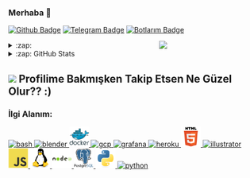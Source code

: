 
### Merhaba 👋

[![Github Badge](https://img.shields.io/badge/-Github-000?style=quare&labelColor=000&logo=Github&logoColor=white&link=https://github.com/ByMisakiMey)](https://github.com/fireganqQ/fireganqq) 
[![Telegram Badge](https://img.shields.io/badge/-Telegram-blue?style=flat-quare&labelColor=dark_blue&logo=Telegram&logoColor=dark_blue&link=t.me/ByMisakiMey)](https://t.me/ByMisakiMey) 
[![Botlarım Badge](https://img.shields.io/badge/-Telegram_Botlarım-blue?style=flat-quare&labelColor=dark_blue&logo=Telegram&logoColor=dark_blue&link=t.me/MisakiDev)](https://t.me/MisakiDev)

<a href="https://github.com/ByMisakiMey">
  <img align="right" src="https://user-images.githubusercontent.com/6764957/101532175-1cda1580-39cf-11eb-92fc-8466f97122fc.png" width=200 />
</a>

<details>
  <summary>:zap: </summary>
  
[<img src="https://camo.githubusercontent.com/992babdffd8c74a1502de375fbdf7e4d54773242/68747470733a2f2f6d656469612e67697068792e636f6d2f6d656469612f53576f536b4e36447854737a71494b4571762f67697068792e676966" url="https://github.com/ByMisakiMey" width="495px">](https://github.com/ByMisakimey)



</details>

<details>
  <summary>:zap: GitHub Stats</summary>
  
[![fireganqQ's github stats](https://github-readme-stats.vercel.app/api?username=fireganqq&show_icons=true&theme=radical&count_private=true)](https://github.com/ByMisakiMey)

[![Top Langs](https://github-readme-stats.vercel.app/api/top-langs/?username=ByMisakiMey&layout=compact&theme=radical)](https://github.com/ByMisakiMey)

[<img src="https://now-playing-codestackr.vercel.app/api/spotify-playing" alt="https://github.com/ByMisakimey" width="350" />](https://github.com/ByMisakiMey)
</details>

## [<img src="https://media.giphy.com/media/VgCDAzcKvsR6OM0uWg/giphy.gif" width="50">](https://github.com/ByMisakiMey) Profilime Bakmışken Takip Etsen Ne Güzel Olur?? :)</img> 

<!--<details>
  <summary>📊 This week I spent my time on</summary>
  [![Wwakatime stats](https://github-readme-stats-taupe-two.vercel.app/api/wakatime?username=fireganqQ&hide_title=true&hide_border=true&langs_count=1)](https://github.com/ByMisakimey)
</details>-->



 <h3 alilefgn="left">İlgi Alanım:</h3>

<p align="left"> <a href="https://www.gnu.org/software/bash/" target="_blank"> <img src="https://www.vectorlogo.zone/logos/gnu_bash/gnu_bash-icon.svg" alt="bash" width="40" height="40"/> </a> <a href="https://www.blender.org/" target="_blank"> <img src="https://download.blender.org/branding/community/blender_community_badge_white.svg" alt="blender" width="40" height="40"/> </a> <a href="https://www.docker.com/" target="_blank"> <img src="https://raw.githubusercontent.com/devicons/devicon/master/icons/docker/docker-original-wordmark.svg" alt="docker" width="40" height="40"/> </a> <a href="https://cloud.google.com" target="_blank"> <img src="https://www.vectorlogo.zone/logos/google_cloud/google_cloud-icon.svg" alt="gcp" width="40" height="40"/> </a> <a href="https://grafana.com" target="_blank"> <img src="https://www.vectorlogo.zone/logos/grafana/grafana-icon.svg" alt="grafana" width="40" height="40"/> </a> <a href="https://heroku.com" target="_blank"> <img src="https://www.vectorlogo.zone/logos/heroku/heroku-icon.svg" alt="heroku" width="40" height="40"/> </a> <a href="https://www.w3.org/html/" target="_blank"> <img src="https://raw.githubusercontent.com/devicons/devicon/master/icons/html5/html5-original-wordmark.svg" alt="html5" width="40" height="40"/> </a> <a href="https://www.adobe.com/in/products/illustrator.html" target="_blank"> <img src="https://www.vectorlogo.zone/logos/adobe_illustrator/adobe_illustrator-icon.svg" alt="illustrator" width="40" height="40"/> </a> <a href="https://developer.mozilla.org/en-US/docs/Web/JavaScript" target="_blank"> <img src="https://raw.githubusercontent.com/devicons/devicon/master/icons/javascript/javascript-original.svg" alt="javascript" width="40" height="40"/> </a> <a href="https://www.linux.org/" target="_blank"> <img src="https://raw.githubusercontent.com/devicons/devicon/master/icons/linux/linux-original.svg" alt="linux" width="40" height="40"/> </a> <a href="https://nodejs.org" target="_blank"> <img src="https://raw.githubusercontent.com/devicons/devicon/master/icons/nodejs/nodejs-original-wordmark.svg" alt="nodejs" width="40" height="40"/> </a> <a href="https://www.postgresql.org" target="_blank"> <img src="https://raw.githubusercontent.com/devicons/devicon/master/icons/postgresql/postgresql-original-wordmark.svg" alt="postgresql" width="40" height="40"/> </a> <a href="https://www.python.org" target="_blank"> <img src="https://raw.githubusercontent.com/devicons/devicon/master/icons/python/python-original.svg" alt="python" width="40" 
href="https://www.python.org" target="_blank"> <img src="https://raw.githubusercontent.com/isocpp/logos/master/cpp_core_guidelines/cpp_core_guidelines_logo.svg" alt="python" width="40"
href="https://raw.githubusercontent.com/kenangundogan/fontisto/036b7eca71aab1bef8e6a0518f7329f13ed62f6b/icons/svg/brand/unreal-engine.svg" alt="unreal" width="40" height="40"/>  <a> <p>
